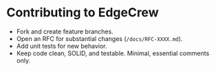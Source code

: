 # Contributing to EdgeCrew

- Fork and create feature branches.
- Open an RFC for substantial changes (`/docs/RFC-XXXX.md`).
- Add unit tests for new behavior.
- Keep code clean, SOLID, and testable. Minimal, essential comments only.
